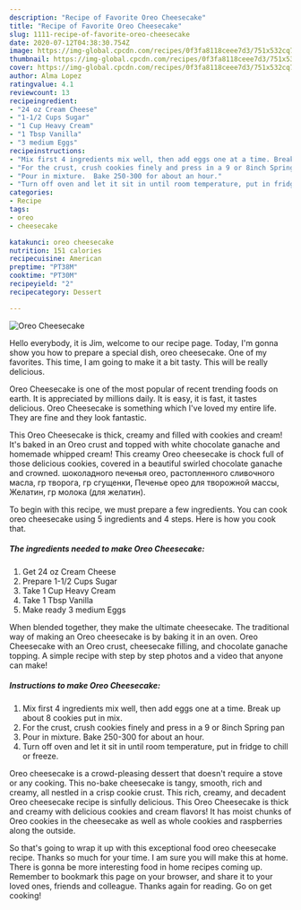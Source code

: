 ```yaml
---
description: "Recipe of Favorite Oreo Cheesecake"
title: "Recipe of Favorite Oreo Cheesecake"
slug: 1111-recipe-of-favorite-oreo-cheesecake
date: 2020-07-12T04:38:30.754Z
image: https://img-global.cpcdn.com/recipes/0f3fa8118ceee7d3/751x532cq70/oreo-cheesecake-recipe-main-photo.jpg
thumbnail: https://img-global.cpcdn.com/recipes/0f3fa8118ceee7d3/751x532cq70/oreo-cheesecake-recipe-main-photo.jpg
cover: https://img-global.cpcdn.com/recipes/0f3fa8118ceee7d3/751x532cq70/oreo-cheesecake-recipe-main-photo.jpg
author: Alma Lopez
ratingvalue: 4.1
reviewcount: 13
recipeingredient:
- "24 oz Cream Cheese"
- "1-1/2 Cups Sugar"
- "1 Cup Heavy Cream"
- "1 Tbsp Vanilla"
- "3 medium Eggs"
recipeinstructions:
- "Mix first 4 ingredients mix well, then add eggs one at a time. Break up about 8 cookies put in mix."
- "For the crust, crush cookies finely and press in a 9 or 8inch Spring pan"
- "Pour in mixture.  Bake 250-300 for about an hour."
- "Turn off oven and let it sit in until room temperature, put in fridge to chill or freeze."
categories:
- Recipe
tags:
- oreo
- cheesecake

katakunci: oreo cheesecake 
nutrition: 151 calories
recipecuisine: American
preptime: "PT38M"
cooktime: "PT30M"
recipeyield: "2"
recipecategory: Dessert

---
```



![Oreo Cheesecake](https://img-global.cpcdn.com/recipes/0f3fa8118ceee7d3/751x532cq70/oreo-cheesecake-recipe-main-photo.jpg)

Hello everybody, it is Jim, welcome to our recipe page. Today, I'm gonna show you how to prepare a special dish, oreo cheesecake. One of my favorites. This time, I am going to make it a bit tasty. This will be really delicious.

Oreo Cheesecake is one of the most popular of recent trending foods on earth. It is appreciated by millions daily. It is easy, it is fast, it tastes delicious. Oreo Cheesecake is something which I've loved my entire life. They are fine and they look fantastic.

This Oreo Cheesecake is thick, creamy and filled with cookies and cream! It&#39;s baked in an Oreo crust and topped with white chocolate ganache and homemade whipped cream! This creamy Oreo cheesecake is chock full of those delicious cookies, covered in a beautiful swirled chocolate ganache and crowned. шоколадного печенья oreo, растопленного сливочного масла, гр творога, гр сгущенки, Печенье орео для творожной массы, Желатин, гр молока (для желатин).


To begin with this recipe, we must prepare a few ingredients. You can cook oreo cheesecake using 5 ingredients and 4 steps. Here is how you cook that.

<!--inarticleads1-->

##### The ingredients needed to make Oreo Cheesecake:

1. Get 24 oz Cream Cheese
1. Prepare 1-1/2 Cups Sugar
1. Take 1 Cup Heavy Cream
1. Take 1 Tbsp Vanilla
1. Make ready 3 medium Eggs


When blended together, they make the ultimate cheesecake. The traditional way of making an Oreo cheesecake is by baking it in an oven. Oreo Cheesecake with an Oreo crust, cheesecake filling, and chocolate ganache topping. A simple recipe with step by step photos and a video that anyone can make! 

<!--inarticleads2-->

##### Instructions to make Oreo Cheesecake:

1. Mix first 4 ingredients mix well, then add eggs one at a time. Break up about 8 cookies put in mix.
1. For the crust, crush cookies finely and press in a 9 or 8inch Spring pan
1. Pour in mixture.  Bake 250-300 for about an hour.
1. Turn off oven and let it sit in until room temperature, put in fridge to chill or freeze.


Oreo cheesecake is a crowd-pleasing dessert that doesn&#39;t require a stove or any cooking. This no-bake cheesecake is tangy, smooth, rich and creamy, all nestled in a crisp cookie crust. This rich, creamy, and decadent Oreo cheesecake recipe is sinfully delicious. This Oreo Cheesecake is thick and creamy with delicious cookies and cream flavors! It has moist chunks of Oreo cookies in the cheesecake as well as whole cookies and raspberries along the outside. 

So that's going to wrap it up with this exceptional food oreo cheesecake recipe. Thanks so much for your time. I am sure you will make this at home. There is gonna be more interesting food in home recipes coming up. Remember to bookmark this page on your browser, and share it to your loved ones, friends and colleague. Thanks again for reading. Go on get cooking!
